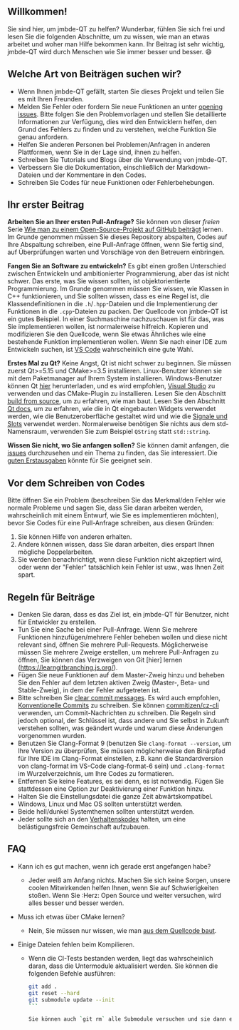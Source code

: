 ## Willkommen!

Sie sind hier, um jmbde-QT zu helfen? Wunderbar, fühlen Sie sich frei und lesen Sie die
folgenden Abschnitte, um zu wissen, wie man an etwas arbeitet und woher man Hilfe
bekommen kann. Ihr Beitrag ist sehr wichtig, jmbde-QT wird durch Menschen wie Sie immer
besser und besser. :smile:

## Welche Art von Beiträgen suchen wir?

-   Wenn Ihnen jmbde-QT gefällt, starten Sie dieses Projekt und teilen Sie es mit Ihren
    Freunden.
-   Melden Sie Fehler oder fordern Sie neue Funktionen an unter
    [opening issues](https://github.com/jmuelbert/jmbde-QT/issues/new/choose). Bitte
    folgen Sie den Problemvorlagen und stellen Sie detaillierte Informationen zur
    Verfügung, dies wird den Entwicklern helfen, den Grund des Fehlers zu finden und zu
    verstehen, welche Funktion Sie genau anfordern.
-   Helfen Sie anderen Personen bei Problemen/Anfragen in anderen Plattformen, wenn Sie
    in der Lage sind, ihnen zu helfen.
-   Schreiben Sie Tutorials und Blogs über die Verwendung von jmbde-QT.
-   Verbessern Sie die Dokumentation, einschließlich der Markdown-Dateien und der
    Kommentare in den Codes.
-   Schreiben Sie Codes für neue Funktionen oder Fehlerbehebungen.

## Ihr erster Beitrag

**Arbeiten Sie an Ihrer ersten Pull-Anfrage?** Sie können von dieser _freien_ Serie
[Wie man zu einem Open-Source-Projekt auf GitHub beiträgt](https://egghead.io/series/how-to-contribute-to-an-open-source-project-on-github)
lernen. Im Grunde genommen müssen Sie dieses Repository abspalten, Codes auf Ihre
Abspaltung schreiben, eine Pull-Anfrage öffnen, wenn Sie fertig sind, auf Überprüfungen
warten und Vorschläge von den Betreuern einbringen.

**Fangen Sie an Software zu entwickeln?** Es gibt einen großen Unterschied zwischen
Entwickeln und ambitionierter Programmierung, aber das ist nicht schwer. Das erste, was
Sie wissen sollten, ist objektorientierte Programmierung. Im Grunde genommen müssen Sie
wissen, wie Klassen in C++ funktionieren, und Sie sollten wissen, dass es eine Regel
ist, die Klassendefinitionen in die `.h`/`.hpp`-Dateien und die Implementierung der
Funktionen in die `.cpp`-Dateien zu packen. Der Quellcode von jmbde-QT ist ein gutes
Beispiel. In einer Suchmaschine nachzuschauen ist für das, was Sie implementieren
wollen, ist normalerweise hilfreich. Kopieren und modifizieren Sie den Quellcode, wenn
Sie etwas Ähnliches wie eine bestehende Funktion implementieren wollen. Wenn Sie nach
einer IDE zum Entwickeln suchen, ist [VS Code](https://code.visualstudio.com/)
wahrscheinlich eine gute Wahl.

**Erstes Mal zu Qt?** Keine Angst, Qt ist nicht schwer zu beginnen. Sie müssen zuerst
Qt>=5.15 und CMake>=3.5 installieren. Linux-Benutzer können sie mit dem Paketmanager auf
Ihrem System installieren. Windows-Benutzer können Qt [hier](https://www.qt.io/download)
herunterladen, und es wird empfohlen,
[Visual Studio](https://visualstudio.microsoft.com/) zu verwenden und das CMake-Plugin
zu installieren. Lesen Sie den Abschnitt
[build from source](https://github.com/jmuelbert/jmbde-QT), um zu erfahren, wie man
baut. Lesen Sie den Abschnitt [Qt docs](https://doc.qt.io/), um zu erfahren, wie die in
Qt eingebauten Widgets verwendet werden, wie die Benutzeroberfläche gestaltet wird und
wie die [Signale und Slots](https://doc.qt.io/qt-5/signalsandslots.html) verwendet
werden. Normalerweise benötigen Sie nichts aus dem std-Namensraum, verwenden Sie zum
Beispiel `QString` statt `std::string`.

**Wissen Sie nicht, wo Sie anfangen sollen?** Sie können damit anfangen, die
[issues](https://github.com/jmuelbert/jmbde-QT/issues) durchzusehen und ein Thema zu
finden, das Sie interessiert. Die
[guten Erstausgaben](https://github.com/jmuelbert/jmbde-QT/issues?q=is%3Aissue+is%3Aopen+Label%3A%22gute+Erste+Erste+Ausgabe%22)
könnte für Sie geeignet sein.

## Vor dem Schreiben von Codes

Bitte öffnen Sie ein Problem (beschreiben Sie das Merkmal/den Fehler wie normale
Probleme und sagen Sie, dass Sie daran arbeiten werden, wahrscheinlich mit einem
Entwurf, wie Sie es implementieren möchten), bevor Sie Codes für eine Pull-Anfrage
schreiben, aus diesen Gründen:

1. Sie können Hilfe von anderen erhalten.
2. Andere können wissen, dass Sie daran arbeiten, dies erspart Ihnen mögliche
   Doppelarbeiten.
3. Sie werden benachrichtigt, wenn diese Funktion nicht akzeptiert wird, oder wenn der
   "Fehler" tatsächlich kein Fehler ist usw., was Ihnen Zeit spart.

## Regeln für Beiträge

-   Denken Sie daran, dass es das Ziel ist, ein jmbde-QT für Benutzer, nicht für
    Entwickler zu erstellen.
-   Tun Sie eine Sache bei einer Pull-Anfrage. Wenn Sie mehrere Funktionen
    hinzufügen/mehrere Fehler beheben wollen und diese nicht relevant sind, öffnen Sie
    mehrere Pull-Requests. Möglicherweise müssen Sie mehrere Zweige erstellen, um
    mehrere Pull-Anfragen zu öffnen, Sie können das Verzweigen von Git [hier] lernen
    (https://learngitbranching.js.org/).
-   Fügen Sie neue Funktionen auf dem Master-Zweig hinzu und beheben Sie den Fehler auf
    dem letzten aktiven Zweig (Master-, Beta- und Stable-Zweig), in dem der Fehler
    aufgetreten ist.
-   Bitte schreiben Sie
    [clear commit messages](https://chris.beams.io/posts/git-commit/). Es wird auch
    empfohlen, [Konventionelle Commits](https://www.conventionalcommits.org/) zu
    schreiben. Sie können [commitizen/cz-cli](https://github.com/commitizen/cz-cli)
    verwenden, um Commit-Nachrichten zu schreiben. Die Regeln sind jedoch optional, der
    Schlüssel ist, dass andere und Sie selbst in Zukunft verstehen sollten, was geändert
    wurde und warum diese Änderungen vorgenommen wurden.
-   Benutzen Sie Clang-Format 9 (benutzen Sie `clang-format --version`, um Ihre Version
    zu überprüfen, Sie müssen möglicherweise den Binärpfad für Ihre IDE im Clang-Format
    einstellen, z.B. kann die Standardversion von clang-format im VS-Code clang-format-6
    sein) und `.clang-format` im Wurzelverzeichnis, um Ihre Codes zu formatieren.
-   Entfernen Sie keine Features, es sei denn, es ist notwendig. Fügen Sie stattdessen
    eine Option zur Deaktivierung einer Funktion hinzu.
-   Halten Sie die Einstellungsdatei die ganze Zeit abwärtskompatibel.
-   Windows, Linux und Mac OS sollten unterstützt werden.
-   Beide hell/dunkel Systemthemen sollten unterstützt werden.
-   Jeder sollte sich an den [Verhaltenskodex](CODE_OF_CONDUCT_de-DE.md) halten, um eine
    belästigungsfreie Gemeinschaft aufzubauen.

## FAQ

-   Kann ich es gut machen, wenn ich gerade erst angefangen habe?
    -   Jeder weiß am Anfang nichts. Machen Sie sich keine Sorgen, unsere coolen
        Mitwirkenden helfen Ihnen, wenn Sie auf Schwierigkeiten stoßen. Wenn Sie :Herz:
        Open Source und weiter versuchen, wird alles besser und besser werden.
-   Muss ich etwas über CMake lernen?
    -   Nein, Sie müssen nur wissen, wie man
        [aus dem Quellcode baut](https://github.com/jmuelbert/jmbde-QT).
-   Einige Dateien fehlen beim Kompilieren.

    -   Wenn die CI-Tests bestanden werden, liegt das wahrscheinlich daran, dass die
        Untermodule aktualisiert werden. Sie können die folgenden Befehle ausführen:

        ````sh
        git add .
        git reset --hard
        git submodule update --init
        ```

        Sie können auch `git rm` alle Submodule versuchen und sie dann erneut initialisieren oder sogar das Repo auf Ihrer Platte löschen und erneut klonen.
        ````
